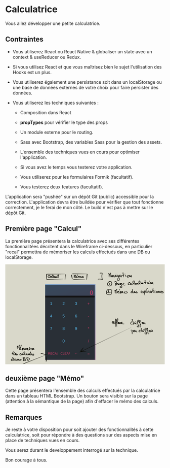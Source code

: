 # Calculatrice

Vous allez développer une petite calculatrice.

## Contraintes

- Vous utiliserez React ou React Native & globaliser un state avec un context & useReducer ou  Redux.

- Si vous utilisez React et que vous maîtrisez bien le sujet l'utilisation des Hooks est un plus.

- Vous utiliserez également une persistance soit dans un localStorage ou une base de données externes de votre choix pour faire persister des données.

- Vous utiliserez les techniques suivantes :

    - Composition dans React

    - **propTypes** pour vérifier le type des props

    - Un module externe pour le routing.

    - Sass avec Bootstrap, des variables Sass pour la gestion des assets.

    - L'ensemble des techniques vues en cours pour optimiser l'application.

    - Si vous avez le temps vous testerez votre application.

    - Vous utiliserez pour les formulaires Formik (facultatif).

    - Vous testerez deux features (facultatif).

L'application sera "pushée" sur un dépôt Git (public) accessible pour la correction. L'application devra être buildée pour vérifier que tout fonctionne correctement, je le ferai de mon côté. Le build n'est pas à mettre sur le dépôt Git.

## Première page "Calcul"

La première page présentera la calculatrice avec ses différentes fonctionnalitées décritent dans le Wireframe ci-dessous, en particulier "recal" permettra de mémoriser les calculs effectués dans une DB ou localStorage.

![calculatrice](images/calculatrice.png)

## deuxième page "Mémo"

Cette page présentera l'ensemble des calculs effectués par la calculatrice dans un tableau HTML Bootstrap. Un bouton sera visible sur la page (attention à la sémantique de la page) afin d'effacer le mémo des calculs.

## Remarques

Je reste à votre disposition pour soit ajouter des fonctionnalités à cette calculatrice, soit pour répondre à des questions sur des aspects mise en place de techniques vues en cours.

Vous serez durant le developpement interrogé sur la technique.

Bon courage à tous.
